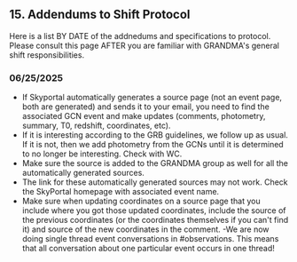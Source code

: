 ## 15. Addendums to Shift Protocol 

Here is a list BY DATE of the addnedums and specifications to protocol. Please consult this page AFTER you are familiar with GRANDMA's general shift responsibilities. 

### 06/25/2025 

- If Skyportal automatically generates a source page (not an event page, both are generated) and sends it to your email, you need to find the associated GCN event and make updates (comments, photometry, summary, T0, redshift, coordinates, etc).
- If it is interesting according to the GRB guidelines, we follow up as usual. If it is not, then we add photometry from the GCNs until it is determined to no longer be interesting. Check with WC.
- Make sure the source is added to the GRANDMA group as well for all the automatically generated sources.
- The link for these automatically generated sources may not work. Check the SkyPortal homepage with associated event name.
- Make sure when updating coordinates on a source page that you include where you got those updated coordinates, include the source of the previous coordinates (or the coordinates themselves if you can't find it) and source of the new coordinates in the comment.
-We are now doing single thread event conversations in #observations. This means that all conversation about one particular event occurs in one thread!
